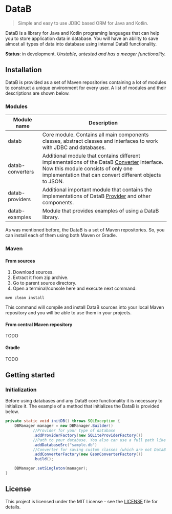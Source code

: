 # DataB
> Simple and easy to use JDBC based ORM for Java and Kotlin.

DataB is a library for Java and Kotlin programing languages that 
can help you to store application data in database. You will have an
ability to save almost all types of data into database using internal DataB functionality.

**Status**: in development.
*Unstable, untested and has a meager functionality.*

## Installation
DataB is provided as a set of Maven repositories containing a lot of modules to construct a unique environment for every user. A list of modules and their descriptions are shown below.

### Modules
| Module name | Description |
| ----------- | ----------- |
| datab       | Core module. Contains all main components classes, abstract classes and interfaces to work with JDBC and databases. |
| datab-converters | Additional module that contains different implementations of the DataB [Converter](datab/src/main/java/com/masich/datab/converter/Converter.java) interface. Now this module consists of only one implementation that can convert different objects to JSON. |
| datab-providers | Additional important module that contains the implementations of DataB [Provider](datab/src/main/java/com/masich/datab/provider/DBProvider.java) and other components. |
| datab-examples | Module that provides examples of using a DataB library. |


As was mentioned before, the DataB is a set of Maven repositories. So, you can install each of them using both Maven or Gradle.

### Maven
#### From sources
1. Download sources.
2. Extract it from zip archive.
3. Go to parent source directory.
4. Open a terminal/console here and execute next command:
```shell
mvn clean install
```
This command will compile and install DataB sources into your local Maven repository and you will be able to use them in your projects. 

#### From central Maven repository
TODO

#### Gradle
TODO

## Getting started

### Initialization
Before using databases and any DataB core functionality it is necessary to initialize it. The example of a method that initializes the DataB is provided below.
```java
private static void initDB() throws SQLException {
    DBManager manager = new DBManager.Builder()
            //Provider for your type of database
            .addProviderFactory(new SQLiteProviderFactory())
            //Path to your database. You also can use a full path like "jdbc:sqlite:sample.db"
            .addDatabaseSrc("sample.db")
            //Converter for saving custom classes (which are not DataB Entities) into database
            .addConverterFactory(new GsonConverterFactory())
            .build();

    DBManager.setSingleton(manager);
}
```

## License

This project is licensed under the MIT License - see the [LICENSE](LICENSE) file for details.
